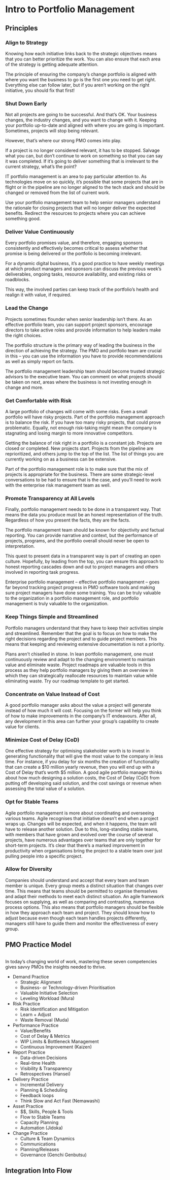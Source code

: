 # Intro to Portfolio Management

## Principles

### Align to Strategy

Knowing how each initiative links back to the strategic objectives means that you can better prioritize the work. You can also ensure that each area of the strategy is getting adequate attention.&#x20;

The principle of ensuring the company’s change portfolio is aligned with where you want the business to go is the first one you need to get right. Everything else can follow later, but if you aren’t working on the right initiative, you should fix that first!

### Shut Down Early

Not all projects are going to be successful. And that’s OK. Your business changes, the industry changes, and you want to change with it. Keeping your portfolio up-to-date and aligned with where you are going is important. Sometimes, projects will stop being relevant.

However, that’s where our strong PMO comes into play.

If a project is no longer considered relevant, it has to be stopped. Salvage what you can, but don’t continue to work on something so that you can say it was completed. If it’s going to deliver something that is irrelevant to the current strategy, what’s the point?

IT portfolio management is an area to pay particular attention to. As technologies move on so quickly, it’s possible that some projects that are in flight or in the pipeline are no longer aligned to the tech stack and should be changed or removed from the list of current work.

Use your portfolio management team to help senior managers understand the rationale for closing projects that will no longer deliver the expected benefits. Redirect the resources to projects where you can achieve something good.

### Deliver Value Continuously&#x20;

Every portfolio promises value, and therefore, engaging sponsors consistently and effectively becomes critical to assess whether that promise is being delivered or the portfolio is becoming irrelevant.&#x20;

For a dynamic digital business, it’s a good practice to have weekly meetings at which product managers and sponsors can discuss the previous week’s deliverables, ongoing tasks, resource availability, and existing risks or roadblocks.&#x20;

This way, the involved parties can keep track of the portfolio’s health and realign it with value, if required.

### Lead the Change

Projects sometimes flounder when senior leadership isn’t there. As an effective portfolio team, you can support project sponsors, encourage directors to take active roles and provide information to help leaders make the right choices.

The portfolio structure is the primary way of leading the business in the direction of achieving the strategy. The PMO and portfolio team are crucial in this – you can use the information you have to provide recommendations as well as simply report on facts.

The portfolio management leadership team should become trusted strategic advisors to the executive team. You can comment on what projects should be taken on next, areas where the business is not investing enough in change and more.

### Get Comfortable with Risk

A large portfolio of changes will come with some risks. Even a small portfolio will have risky projects. Part of the portfolio management approach is to balance the risk. If you have too many risky projects, that could prove problematic. Equally, not enough risk-taking might mean the company is stagnating and losing margin to more innovative competitors.

Getting the balance of risk right in a portfolio is a constant job. Projects are closed or completed. New projects start. Projects from the pipeline are reprioritized, and others jump to the top of the list. The list of things you are currently working on as a business can be extensive.

Part of the portfolio management role is to make sure that the mix of projects is appropriate for the business. There are some strategic-level conversations to be had to ensure that is the case, and you’ll need to work with the enterprise risk management team as well.

### Promote Transparency at All Levels

Finally, portfolio management needs to be done in a transparent way. That means the data you produce must be an honest representation of the truth. Regardless of how you present the facts, they are the facts.

The portfolio management team should be known for objectivity and factual reporting. You can provide narrative and context, but the performance of projects, programs, and the portfolio overall should never be open to interpretation.

This quest to present data in a transparent way is part of creating an open culture. Hopefully, by leading from the top, you can ensure this approach to honest reporting cascades down and out to project managers and others involved in reporting task progress.

Enterprise portfolio management – effective portfolio management – goes far beyond tracking project progress in PMO software tools and making sure project managers have done some training. You can be truly valuable to the organization in a portfolio management role, and portfolio management is truly valuable to the organization.

### Keep Things Simple and Streamlined

Portfolio managers understand that they have to keep their activities simple and streamlined. Remember that the goal is to focus on how to make the right decisions regarding the project and to guide project members. This means that keeping and reviewing extensive documentation is not a priority.

Plans aren’t chiselled in stone. In lean portfolio management, one must continuously review and adapt to the changing environment to maintain value and eliminate waste. Project roadmaps are valuable tools in this process as they help portfolio managers by giving them an overview in which they can strategically reallocate resources to maintain value while eliminating waste. Try our roadmap template to get started.

### Concentrate on Value Instead of Cost

A good portfolio manager asks about the value a project will generate instead of how much it will cost. Focusing on the former will help you think of how to make improvements in the company’s IT endeavours. After all, any development in this area can further your group’s capability to create value for clients.

### Minimize Cost of Delay (CoD)

One effective strategy for optimising stakeholder worth is to invest in generating functionality that will give the most value to the company in less time. For instance, if you delay for six months the creation of functionality that can create a $10 million yearly revenue, then you will end up with a Cost of Delay that’s worth $5 million. A good agile portfolio manager thinks about how much designing a solution costs, the Cost of Delay (CoD) from putting off developing said solution, and the cost savings or revenue when assessing the total value of a solution.

### Opt for Stable Teams&#x20;

Agile portfolio management is more about coordinating and overseeing various teams. Agile recognises that initiative doesn’t end when a project wraps up. Changes will be expected, and when it happens, the team will have to release another solution. Due to this, long-standing stable teams, with members that have grown and evolved over the course of several projects, have numerous advantages over teams that are only together for short-term projects. It’s clear that there’s a marked improvement in productivity when organisations bring the project to a stable team over just pulling people into a specific project.

### Allow for Diversity

Companies should understand and accept that every team and team member is unique. Every group meets a distinct situation that changes over time. This means that teams should be permitted to organise themselves and adapt their methods to meet each distinct situation. An agile framework focuses on supplying, as well as comparing and contrasting, numerous process options. This also means that portfolio managers should be flexible in how they approach each team and project. They should know how to adjust because even though each team handles projects differently, managers still have to guide them and monitor the effectiveness of every group.

## PMO Practice Model

<figure><img src="../../.gitbook/assets/image (2).png" alt=""><figcaption></figcaption></figure>

In today’s changing world of work, mastering these seven competencies gives savvy PMOs the insights needed to thrive.

* Demand Practice&#x20;
  * Strategic Alignment&#x20;
  * Business- or Technology-driven Prioritisation&#x20;
  * Valuable Initiative Selection&#x20;
  * Leveling Workload (Mura)&#x20;
* Risk Practice&#x20;
  * Risk Identification and Mitigation&#x20;
  * Learn + Adjust&#x20;
  * Waste Removal (Muda)&#x20;
* Performance Practice&#x20;
  * Value/Benefits&#x20;
  * Cost of Delay & Metrics&#x20;
  * WIP Limits & Bottleneck Management&#x20;
  * Continuous Improvement (Kaizen)&#x20;
* Report Practice&#x20;
  * Data-driven Decisions&#x20;
  * Real-time Health&#x20;
  * Visibility & Transparency&#x20;
  * Retrospectives (Hansei)&#x20;
* Delivery Practice&#x20;
  * Incremental Delivery&#x20;
  * Planning & Scheduling&#x20;
  * Feedback loops&#x20;
  * Think Slow and Act Fast (Nemawashi)&#x20;
* Asset Practice&#x20;
  * \$$, Skills, People & Tools&#x20;
  * Flow to Stable Teams&#x20;
  * Capacity Planning&#x20;
  * Automation (Jidoka)&#x20;
* Change Practice&#x20;
  * Culture & Team Dynamics&#x20;
  * Communications&#x20;
  * Planning/Releases&#x20;
  * Governance (Genchi Genbutsu)

## Integration Into Flow&#x20;

<figure><img src="../../.gitbook/assets/image (11).png" alt=""><figcaption></figcaption></figure>
